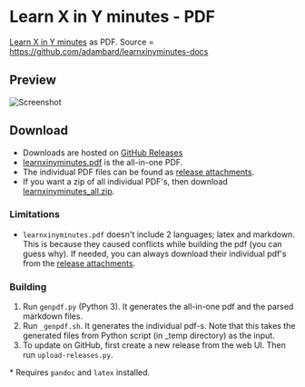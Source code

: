 # Learn X in Y minutes - PDF

[Learn X in Y minutes](http://learnxinyminutes.com) as PDF. Source = https://github.com/adambard/learnxinyminutes-docs


## Preview
![Screenshot](http://i.imgur.com/MJc4NrS.png)


## Download

* Downloads are hosted on [GitHub Releases](https://github.com/aviaryan/learnxinyminutes-pdf/releases/tag/v2016.02.26)
* [learnxinyminutes.pdf](https://github.com/aviaryan/learnxinyminutes-pdf/releases/download/v2016.02.26/learnxinyminutes.pdf) is the all-in-one PDF.
* The individual PDF files can be found as [release attachments](https://github.com/aviaryan/learnxinyminutes-pdf/releases/tag/v2016.02.26).
* If you want a zip of all individual PDF's, then download [learnxinyminutes_all.zip](https://github.com/aviaryan/learnxinyminutes-pdf/releases/download/v2016.02.26/learnxinyminutes_all.zip).


### Limitations

* `learnxinyminutes.pdf` doesn't include 2 languages; latex and markdown. This is because they caused conflicts while building the pdf (you can guess why). If needed, you can always download their individual pdf's from the [release attachments](https://github.com/aviaryan/learnxinyminutes-pdf/releases/tag/v2016.02.26).
 

### Building

1. Run `genpdf.py` (Python 3). It generates the all-in-one pdf and the parsed markdown files. 
2. Run `_genpdf.sh`. It generates the individual pdf-s. Note that this takes the generated files from Python script (in _temp directory) as the input.
3. To update on GitHub, first create a new release from the web UI. Then run `upload-releases.py`.

\* Requires `pandoc` and `latex` installed.